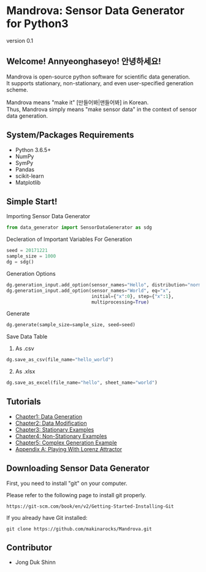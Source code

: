 # Mandrova: Sensor Data Generator for Python3
version 0.1

## Welcome! Annyeonghaseyo! 안녕하세요!
Mandrova is open-source python software for scientific data generation.  
It supports stationary, non-stationary, and even user-specified generation scheme.  

Mandrova means "make it" [만들어봐|맨들어봐] in Korean.  
Thus, Mandrova simply means "make sensor data" in the context of sensor data generation.


## System/Packages Requirements
- Python 3.6.5+
- NumPy
- SymPy
- Pandas
- scikit-learn
- Matplotlib


## Simple Start!

Importing Sensor Data Generator
```python
from data_generator import SensorDataGenerator as sdg
```

Decleration of Important Variables For Generation
```python
seed = 20171221
sample_size = 1000
dg = sdg()
```

Generation Options
```python
dg.generation_input.add_option(sensor_names="Hello", distribution="normal", mu=0, sigma=1)
dg.generation_input.add_option(sensor_names="World", eq="x",
                               initial={"x":0}, step={"x":1},
                               multiprocessing=True)
```

Generate
```python
dg.generate(sample_size=sample_size, seed=seed)
```

Save Data Table
1. As .csv
```python
dg.save_as_csv(file_name="hello_world")
```
2. As .xlsx
```python
dg.save_as_excel(file_name="hello", sheet_name="world")
```
## Tutorials
- [Chapter1: Data Generation](tutorials/chapter1_data_generation.ipynb)
- [Chapter2: Data Modification](tutorials/chapter2_data_modification.ipynb)
- [Chapter3: Stationary Examples](tutorials/chapter3_stationary_examples.ipynb)
- [Chapter4: Non-Stationary Examples](tutorials/chapter4_non_stationary_examples.ipynb)
- [Chapter5: Complex Generation Example](tutorials/chapter5_complex_generation_example.ipynb)
- [Appendix A: Playing With Lorenz Attractor](tutorials/appendix_a_playing_with_lorenz_attractor.ipynb)

## Downloading Sensor Data Generator

First, you need to install "git" on your computer.

Please refer to the following page to install git properly.

`https://git-scm.com/book/en/v2/Getting-Started-Installing-Git`

If you already have Git installed:

`git clone https://github.com/makinarocks/Mandrova.git`


## Contributor
- Jong Duk Shinn
